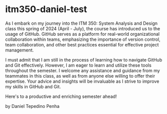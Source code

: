 # itm350-daniel-test

As I embark on my journey into the ITM 350: System Analysis and Design class this spring of 2024 (April - July), the course has introduced us to the usage of GitHub. GitHub serves as a platform for real-world organizational collaboration within teams, emphasizing the importance of version control, team collaboration, and other best practices essential for effective project management.

I must admit that I am still in the process of learning how to navigate GitHub and Git effectively. However, I am eager to learn and utilize these tools throughout the semester. I welcome any assistance and guidance from my teammates in this class, as well as from anyone else willing to offer their expertise. Your advice and insights will be invaluable as I strive to improve my skills in GitHub and Git.

Here's to a productive and enriching semester ahead!

by Daniel Tepedino Penha
